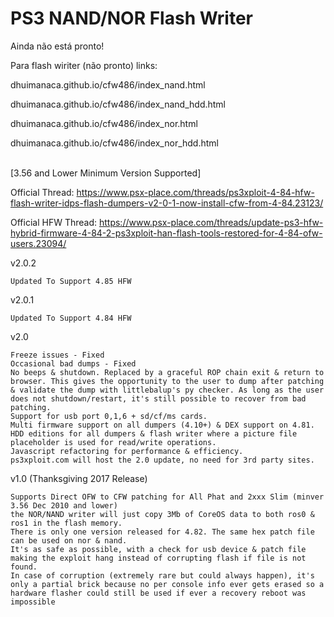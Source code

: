 # PS3 NAND/NOR Flash Writer
Ainda não está pronto!

Para flash wiriter (não pronto) links:

dhuimanaca.github.io/cfw486/index_nand.html

dhuimanaca.github.io/cfw486/index_nand_hdd.html

dhuimanaca.github.io/cfw486/index_nor.html

dhuimanaca.github.io/cfw486/index_nor_hdd.html

<br/>
[3.56 and Lower Minimum Version Supported]

Official Thread:
https://www.psx-place.com/threads/ps3xploit-4-84-hfw-flash-writer-idps-flash-dumpers-v2-0-1-now-install-cfw-from-4-84.23123/

Official HFW Thread:
https://www.psx-place.com/threads/update-ps3-hfw-hybrid-firmware-4-84-2-ps3xploit-han-flash-tools-restored-for-4-84-ofw-users.23094/

v2.0.2

    Updated To Support 4.85 HFW

v2.0.1

    Updated To Support 4.84 HFW

v2.0

    Freeze issues - Fixed
    Occasional bad dumps - Fixed
    No beeps & shutdown. Replaced by a graceful ROP chain exit & return to browser. This gives the opportunity to the user to dump after patching & validate the dump with littlebalup's py checker. As long as the user does not shutdown/restart, it's still possible to recover from bad patching.
    Support for usb port 0,1,6 + sd/cf/ms cards.
    Multi firmware support on all dumpers (4.10+) & DEX support on 4.81.
    HDD editions for all dumpers & flash writer where a picture file placeholder is used for read/write operations.
    Javascript refactoring for performance & efficiency.
    ps3xploit.com will host the 2.0 update, no need for 3rd party sites.


v1.0 (Thanksgiving 2017 Release)

    Supports Direct OFW to CFW patching for All Phat and 2xxx Slim (minver 3.56 Dec 2010 and lower)
    the NOR/NAND writer will just copy 3Mb of CoreOS data to both ros0 & ros1 in the flash memory.
    There is only one version released for 4.82. The same hex patch file can be used on nor & nand.
    It's as safe as possible, with a check for usb device & patch file making the exploit hang instead of corrupting flash if file is not found.
    In case of corruption (extremely rare but could always happen), it's only a partial brick because no per console info ever gets erased so a hardware flasher could still be used if ever a recovery reboot was impossible

